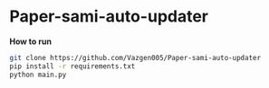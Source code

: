 # Paper-sami-auto-updater

**How to run**

```sh
git clone https://github.com/Vazgen005/Paper-sami-auto-updater
pip install -r requirements.txt
python main.py
```